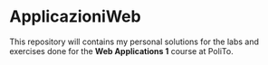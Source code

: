 # ApplicazioniWeb
This repository will contains my personal solutions for the labs and exercises done for the **Web Applications 1** course at PoliTo. 
